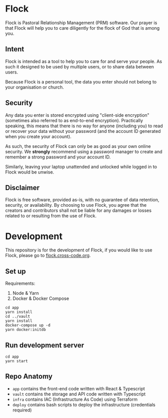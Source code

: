# Flock

Flock is Pastoral Relationship Management (PRM) software. Our prayer is that
Flock will help you to care diligently for the flock of God that is among you.

## Intent

Flock is intended as a tool to help you to care for and serve your people.
As such it designed to be used by multiple users, or to share data between
users.

Because Flock is a personal tool, the data you enter should not belong to your
organisation or church.

## Security

Any data you enter is stored encrypted using "client-side encryption"
(sometimes also referred to as end-to-end encryption). Practically speaking,
this means that there is no way for anyone (including you) to read or recover
your data without your password (and the account ID generated when you create
your account).

As such, the security of Flock can only be as good as your own online security.
We **strongly** recommend using a password manager to create and remember a
strong password and your account ID.

Similarly, leaving your laptop unattended and unlocked while logged in to Flock
would be unwise.

## Disclaimer

Flock is free software, provided as-is, with no guarantee of data retention,
security, or availability. By choosing to use Flock, you agree that the
creators and contributors shall not be liable for any damages or losses
related to or resulting from the use of Flock.

# Development

This repository is for the development of Flock, if you would like to use Flock,
please go to [flock.cross-code.org](https://flock.cross-code.org/).

## Set up

Requirements:
1. Node & Yarn
1. Docker & Docker Compose

```shell script
cd app
yarn install
cd ../vault
yarn install
docker-compose up -d
yarn docker:initdb
```

## Run development server
```shell script
cd app
yarn start
```

## Repo Anatomy

* `app` contains the front-end code written with React & Typescript
* `vault` contains the storage and API code written with Typescript
* `infra` contains IAC (Infrastructure As Code) using Terraform
* `deploy` contains bash scripts to deploy the infrastructure
  (credentials required)
